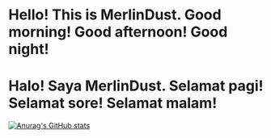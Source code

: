 # Hello! This is MerlinDust. Good morning! Good afternoon! Good night!
# Halo! Saya MerlinDust. Selamat pagi! Selamat sore! Selamat malam!

[![Anurag's GitHub stats](https://github-readme-stats.vercel.app/api?username=DustMerlin&theme=merko)](https://github.com/anuraghazra/github-readme-stats)
